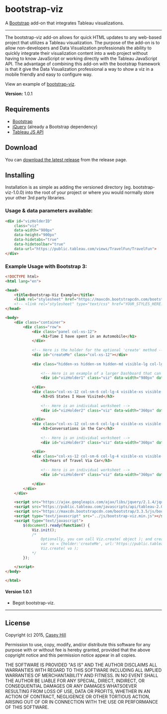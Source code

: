 # bootstrap-viz

A [Bootstrap](http://getbootstrap.com) add-on that integrates Tableau visualizations.

----------

The bootstrap-viz add-on allows for quick HTML updates to any web-based project that utilizes a Tableau visualization. The purpose of the add-on is to allow non-developers and Data Visualization professionals the ability to quickly integrate their visualization content into a web project without having to know JavaScript or working directly with the Tableau JavaScript API. The advantage of combining this add-on with the bootstrap framework is that it give the Data Visualization professional a way to show a viz in a mobile friendly and easy to configure way.

View an example of [bootstrap-viz](http://www.bignamehere.com/bootstrap-viz/example/index.html).

**Version:** 1.0.1

## Requirements

*  [Bootstrap](http://getbootstrap.com)
*  [jQuery](http://jquery.com/) (already a Bootstrap dependency)
*  [Tableau JS API](http://www.tableau.com/new-features/javascript-api)

## Download

You can [download the latest release](https://github.com/bignamehere/bootstrap-viz/releases) from the release page.


## Installing

Installation is as simple as adding the versioned directory (eg. bootstrap-viz-1.0.0) into the root of your project or where you would normally store your other 3rd party libraries.

### Usage & data parameters available:

```html
<div id="vizHolderID"
    class="viz"
    data-width="980px"
    data-height="900px"
    data-hidetabs="true"
    data-hidetoolbar="true"
    data-url="https://public.tableau.com/views/TravelFun/TravelFun">
</div>
```

### Example Usage with Bootstrap 3:

```html
<!DOCTYPE html>
<html lang="en">

<head>
    <title>Bootstrap-Viz Example</title>
    <link rel="stylesheet" href="https://maxcdn.bootstrapcdn.com/bootstrap/3.3.5/css/bootstrap.min.css">
    <!-- <link rel="stylesheet" type="text/css" href="YOUR_STYLES_HERE.css"> -->
</head>

<body>
    <div class="container">
        <div class="row">
            <div class="panel col-xs-12">
                <h1>Time I have spent in an Automobile</h1>
            </div>
            
            <!-- Here is the holder for the optional 'create' method -->
            <div id="createMe" class="col-xs-12"></div>
            
            <div class="hidden-xs hidden-sm hidden-md visible-lg col-lg-12">
                
                <!-- Here is an example of a larger Dashboard that can be utilized -->
                <div id="vizHolder1" class="viz" data-width="980px" data-height="900px" data-hidetabs="true" data-hidetoolbar="true" data-url="https://public.tableau.com/views/TravelFun/TravelFun"></div>
                
            </div>
            <div class="col-xs-12 col-sm-6 col-lg-4 visible-xs visible-sm visible-md hidden-lg">
                <h3>US States I Have Visited</h3>
                
                <!-- Here is an individual worksheet -->
                <div id="vizHolder2" class="viz" data-width="360px" data-height="400px" data-hidetabs="true" data-hidetoolbar="true" data-url="https://public.tableau.com/views/TravelFun/PlacesTraveled"></div>

            </div>
            <div class="col-xs-12 col-sm-6 col-lg-4 visible-xs visible-sm visible-md hidden-lg">
                <h3>Conversations in the Car</h3>
                
                <!-- Here is an individual worksheet -->
                <div id="vizHolder3" class="viz" data-width="360px" data-height="400px" data-hidetabs="true" data-hidetoolbar="true" data-url="https://public.tableau.com/views/TravelFun/BoysConversations"></div>

            </div>
            <div class="col-xs-12 col-sm-6 col-lg-4 visible-xs visible-sm visible-md hidden-lg">
                <h3>Years of Travel Via Car</h3>
                
                <!-- Here is an individual worksheet -->
                <div id="vizHolder4" class="viz" data-width="360px" data-height="400px" data-hidetabs="true" data-hidetoolbar="true" data-url="https://public.tableau.com/views/TravelFun/YearTraveled"></div>
                
            </div>
        </div>
    </div>

    <script src="https://ajax.googleapis.com/ajax/libs/jquery/2.1.4/jquery.min.js"></script>
    <script src="https://public.tableau.com/javascripts/api/tableau-2.0.0.min.js"></script>
    <script src="https://maxcdn.bootstrapcdn.com/bootstrap/3.3.5/js/bootstrap.min.js"></script>
    <script type="text/javascript" src="../js/bootstrap-viz.min.js"></script>
    <script type="text/javascript">
        $(document).ready(function() {
            Viz.init();
            /* 
                Optionally, you can call Viz.create( object ); and create the visualization by passing in an object:
                var vo = {holder:'createMe', url:'https://public.tableau.com/views/TravelFun/PlacesTraveled', hideTabs:'true', hideToolbar:'true', width:'400px', height:'400px'};
                Viz.create( vo );
            */
        });

    </script>
</body>

</html>
```


#### Version 1.0.1

* Begot bootstrap-viz.


----------------------------------------------------

## License

Copyright (c) 2015, [Casey Hill](mailto:casey@bignamehere.com)

Permission to use, copy, modify, and/or distribute this software for any purpose with or without fee is hereby granted, provided that the above copyright notice and this permission notice appear in all copies.

THE SOFTWARE IS PROVIDED "AS IS" AND THE AUTHOR DISCLAIMS ALL WARRANTIES WITH REGARD TO THIS SOFTWARE INCLUDING ALL IMPLIED WARRANTIES OF MERCHANTABILITY AND FITNESS. IN NO EVENT SHALL THE AUTHOR BE LIABLE FOR ANY SPECIAL, DIRECT, INDIRECT, OR CONSEQUENTIAL DAMAGES OR ANY DAMAGES WHATSOEVER RESULTING FROM LOSS OF USE, DATA OR PROFITS, WHETHER IN AN ACTION OF CONTRACT, NEGLIGENCE OR OTHER TORTIOUS ACTION, ARISING OUT OF OR IN CONNECTION WITH THE USE OR PERFORMANCE OF THIS SOFTWARE.
